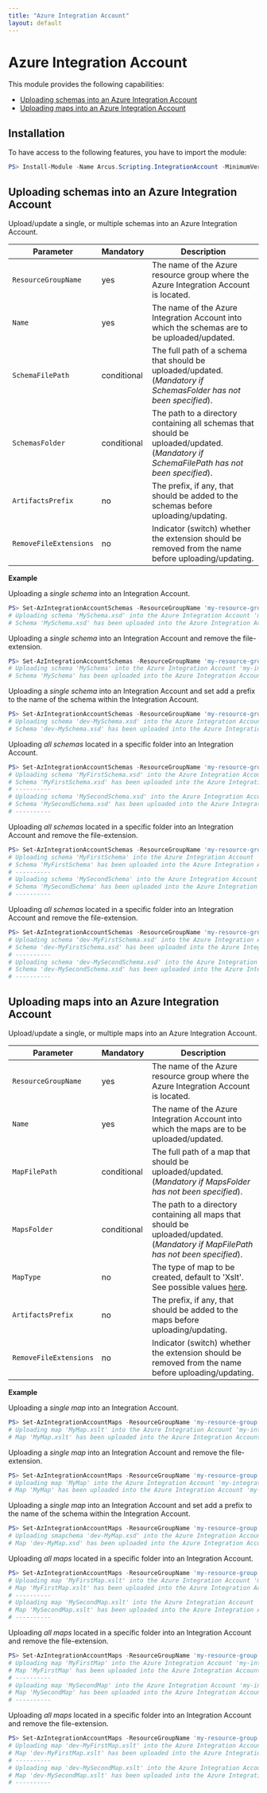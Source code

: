 ```yaml
---
title: "Azure Integration Account"
layout: default
---
```


# Azure Integration Account

This module provides the following capabilities:
- [Uploading schemas into an Azure Integration Account](#uploading-schemas-into-an-azure-integration-account)
- [Uploading maps into an Azure Integration Account](#uploading-maps-into-an-azure-integration-account)

## Installation

To have access to the following features, you have to import the module:

```powershell
PS> Install-Module -Name Arcus.Scripting.IntegrationAccount -MinimumVersion 0.5.0
```

## Uploading schemas into an Azure Integration Account

Upload/update a single, or multiple schemas into an Azure Integration Account.

| Parameter              | Mandatory   | Description                                                                                                                            |
| ---------------------- | ----------- | -------------------------------------------------------------------------------------------------------------------------------------- |
| `ResourceGroupName`    | yes         | The name of the Azure resource group where the Azure Integration Account is located.                                                   |
| `Name`                 | yes         | The name of the Azure Integration Account into which the schemas are to be uploaded/updated.                                           |
| `SchemaFilePath`       | conditional | The full path of a schema that should be uploaded/updated. (_Mandatory if SchemasFolder has not been specified_).                      |
| `SchemasFolder`        | conditional | The path to a directory containing all schemas that should be uploaded/updated. (_Mandatory if SchemaFilePath has not been specified_).|
| `ArtifactsPrefix`      | no          | The prefix, if any, that should be added to the schemas before uploading/updating.                                                     |
| `RemoveFileExtensions` | no          | Indicator (switch) whether the extension should be removed from the name before uploading/updating.                                    |

**Example**  

Uploading a *single schema* into an Integration Account.  
```powershell
PS> Set-AzIntegrationAccountSchemas -ResourceGroupName 'my-resource-group' -Name 'my-integration-account' -SchemaFilePath "C:\Schemas\MySchema.xsd"
# Uploading schema 'MySchema.xsd' into the Azure Integration Account 'my-integration-account'.
# Schema 'MySchema.xsd' has been uploaded into the Azure Integration Account 'my-integration-account'.
```

Uploading a *single schema* into an Integration Account and remove the file-extension.  
```powershell
PS> Set-AzIntegrationAccountSchemas -ResourceGroupName 'my-resource-group' -Name 'my-integration-account' -SchemaFilePath "C:\Schemas\MySchema.xsd" -RemoveFileExtensions
# Uploading schema 'MySchema' into the Azure Integration Account 'my-integration-account'.
# Schema 'MySchema' has been uploaded into the Azure Integration Account 'my-integration-account'.
```
Uploading a *single schema* into an Integration Account and set add a prefix to the name of the schema within the Integration Account.  
```powershell
PS> Set-AzIntegrationAccountSchemas -ResourceGroupName 'my-resource-group' -Name 'my-integration-account' -SchemaFilePath "C:\Schemas\MySchema.xsd" -ArtifactsPrefix 'dev-'
# Uploading schema 'dev-MySchema.xsd' into the Azure Integration Account 'my-integration-account'.
# Schema 'dev-MySchema.xsd' has been uploaded into the Azure Integration Account 'my-integration-account'.
```

Uploading *all schemas* located in a specific folder into an Integration Account.  
```powershell
PS> Set-AzIntegrationAccountSchemas -ResourceGroupName 'my-resource-group' -Name 'my-integration-account' -SchemasFolder "C:\Schemas"
# Uploading schema 'MyFirstSchema.xsd' into the Azure Integration Account 'my-integration-account'.
# Schema 'MyFirstSchema.xsd' has been uploaded into the Azure Integration Account 'my-integration-account'.
# ----------
# Uploading schema 'MySecondSchema.xsd' into the Azure Integration Account 'my-integration-account'.
# Schema 'MySecondSchema.xsd' has been uploaded into the Azure Integration Account 'my-integration-account'.
# ----------
```

Uploading *all schemas* located in a specific folder into an Integration Account and remove the file-extension.  
```powershell
PS> Set-AzIntegrationAccountSchemas -ResourceGroupName 'my-resource-group' -Name 'my-integration-account' -SchemasFolder "C:\Schemas" -RemoveFileExtensions
# Uploading schema 'MyFirstSchema' into the Azure Integration Account 'my-integration-account'.
# Schema 'MyFirstSchema' has been uploaded into the Azure Integration Account 'my-integration-account'.
# ----------
# Uploading schema 'MySecondSchema' into the Azure Integration Account 'my-integration-account'.
# Schema 'MySecondSchema' has been uploaded into the Azure Integration Account 'my-integration-account'.
# ----------
```

Uploading *all schemas* located in a specific folder into an Integration Account and remove the file-extension.  
```powershell
PS> Set-AzIntegrationAccountSchemas -ResourceGroupName 'my-resource-group' -Name 'my-integration-account' -SchemasFolder "C:\Schemas" -ArtifactsPrefix 'dev-'
# Uploading schema 'dev-MyFirstSchema.xsd' into the Azure Integration Account 'my-integration-account'.
# Schema 'dev-MyFirstSchema.xsd' has been uploaded into the Azure Integration Account 'my-integration-account'.
# ----------
# Uploading schema 'dev-MySecondSchema.xsd' into the Azure Integration Account 'my-integration-account'
# Schema 'dev-MySecondSchema.xsd' has been uploaded into the Azure Integration Account 'my-integration-account'.
# ----------
```


## Uploading maps into an Azure Integration Account

Upload/update a single, or multiple maps into an Azure Integration Account.

| Parameter              | Mandatory   | Description                                                                                                                            |
| ---------------------- | ----------- | -------------------------------------------------------------------------------------------------------------------------------------- |
| `ResourceGroupName`    | yes         | The name of the Azure resource group where the Azure Integration Account is located.                                                   |
| `Name`                 | yes         | The name of the Azure Integration Account into which the maps are to be uploaded/updated.                                              |
| `MapFilePath`          | conditional | The full path of a map that should be uploaded/updated. (_Mandatory if MapsFolder has not been specified_).                            |
| `MapsFolder`           | conditional | The path to a directory containing all maps that should be uploaded/updated. (_Mandatory if MapFilePath has not been specified_).      |
| `MapType`              | no          | The type of map to be created, default to 'Xslt'. See possible values [here](https://docs.microsoft.com/en-us/powershell/module/az.logicapp/get-azintegrationaccountmap?view=azps-6.2.1#parameters).  |
| `ArtifactsPrefix`      | no          | The prefix, if any, that should be added to the maps before uploading/updating.                                                        |
| `RemoveFileExtensions` | no          | Indicator (switch) whether the extension should be removed from the name before uploading/updating.                                    |

**Example**  

Uploading a *single map* into an Integration Account.  
```powershell
PS> Set-AzIntegrationAccountMaps -ResourceGroupName 'my-resource-group' -Name 'my-integration-account' -MapFilePath "C:\Maps\MyMap.xslt"
# Uploading map 'MyMap.xslt' into the Azure Integration Account 'my-integration-account'.
# Map 'MyMap.xslt' has been uploaded into the Azure Integration Account 'my-integration-account'.
```

Uploading a *single map* into an Integration Account and remove the file-extension.  
```powershell
PS> Set-AzIntegrationAccountMaps -ResourceGroupName 'my-resource-group' -Name 'my-integration-account' -MapFilePath "C:\Maps\MyMap.xslt" -RemoveFileExtensions
# Uploading map 'MyMap' into the Azure Integration Account 'my-integration-account'.
# Map 'MyMap' has been uploaded into the Azure Integration Account 'my-integration-account'.
```
Uploading a *single map* into an Integration Account and set add a prefix to the name of the schema within the Integration Account.  
```powershell
PS> Set-AzIntegrationAccountMaps -ResourceGroupName 'my-resource-group' -Name 'my-integration-account' -MapFilePath "C:\Maps\MyMap.xslt" -ArtifactsPrefix 'dev-'
# Uploading smapchema 'dev-MyMap.xsd' into the Azure Integration Account 'my-integration-account'.
# Map 'dev-MyMap.xsd' has been uploaded into the Azure Integration Account 'my-integration-account'.
```

Uploading *all maps* located in a specific folder into an Integration Account.  
```powershell
PS> Set-AzIntegrationAccountMaps -ResourceGroupName 'my-resource-group' -Name 'my-integration-account' -MapsFolder "C:\Maps"
# Uploading map 'MyFirstMap.xslt' into the Azure Integration Account 'my-integration-account'.
# Map 'MyFirstMap.xslt' has been uploaded into the Azure Integration Account 'my-integration-account'.
# ----------
# Uploading map 'MySecondMap.xslt' into the Azure Integration Account 'my-integration-account'.
# Map 'MySecondMap.xslt' has been uploaded into the Azure Integration Account 'my-integration-account'.
# ----------
```

Uploading *all maps* located in a specific folder into an Integration Account and remove the file-extension.  
```powershell
PS> Set-AzIntegrationAccountMaps -ResourceGroupName 'my-resource-group' -Name 'my-integration-account' -MapsFolder "C:\Maps" -RemoveFileExtensions
# Uploading map 'MyFirstMap' into the Azure Integration Account 'my-integration-account'.
# Map 'MyFirstMap' has been uploaded into the Azure Integration Account 'my-integration-account'.
# ----------
# Uploading map 'MySecondMap' into the Azure Integration Account 'my-integration-account'.
# Map 'MySecondMap' has been uploaded into the Azure Integration Account 'my-integration-account'.
# ----------
```

Uploading *all maps* located in a specific folder into an Integration Account and remove the file-extension.  
```powershell
PS> Set-AzIntegrationAccountMaps -ResourceGroupName 'my-resource-group' -Name 'my-integration-account' -MapsFolder "C:\Maps" -ArtifactsPrefix 'dev-'
# Uploading map 'dev-MyFirstMap.xslt' into the Azure Integration Account 'my-integration-account'.
# Map 'dev-MyFirstMap.xslt' has been uploaded into the Azure Integration Account 'my-integration-account'.
# ----------
# Uploading map 'dev-MySecondMap.xslt' into the Azure Integration Account 'my-integration-account'
# Map 'dev-MySecondMap.xslt' has been uploaded into the Azure Integration Account 'my-integration-account'.
# ----------
```



